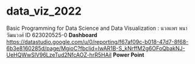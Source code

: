 # data_viz_2022
Basic Programming for Data Science and Data Visualization : นวลแพร พนาวัฒนวงศ์ ID 623020525-0
**Dashboard**
https://datastudio.google.com/u/0/reporting/f67af09c-b018-47d7-8f68-6b3e8160285d/page/MgioC?fbclid=IwAR1B-S_kNrffM2g6OFoQbakNJ-UeHQWwSlV96LzeTud2NfcAOZ-hrR5HAiI
**Power Point**
